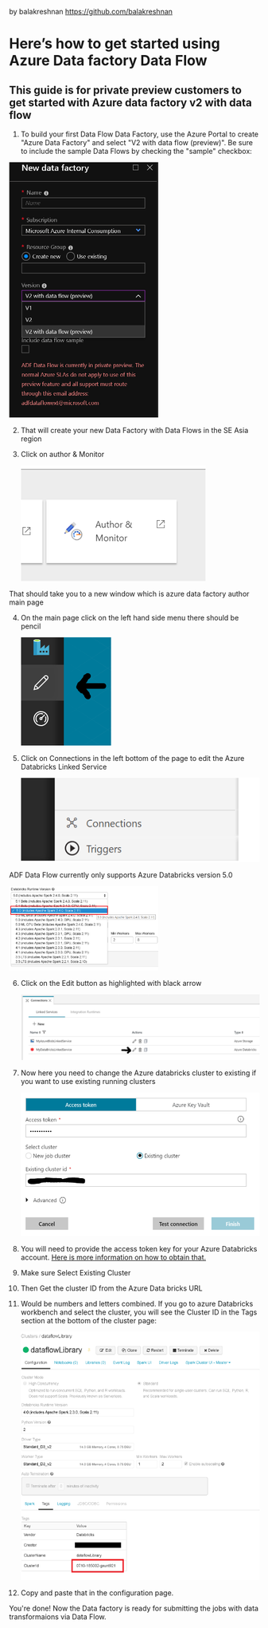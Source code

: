 by balakreshnan <https://github.com/balakreshnan>

Here’s how to get started using Azure Data factory Data Flow
============================================================

This guide is for private preview customers to get started with Azure data factory v2 with data flow
----------------------------------------------------------------------------------------------------

1. To build your first Data Flow Data Factory, use the Azure Portal to create "Azure Data Factory" and select "V2 with data flow (preview)". Be sure to include the sample Data Flows by checking the "sample" checkbox:

<img src="images/portal.png" width="300">

2. That will create your new Data Factory with Data Flows in the SE Asia region

3. Click on author & Monitor

    ![](media/09b0f0e02aaede3d38acf46a6dcb8644.png)

That should take you to a new window which is azure data factory author main page

4. On the main page click on the left hand side menu there should be pencil

    ![](media/f3a2eff81e3af2a1775407d2c410b71f.png)

5. Click on Connections in the left bottom of the page to edit the Azure Databricks Linked Service

    ![](media/d242a4c1928463417119ab08248e1e37.png)
    
ADF Data Flow currently only supports Azure Databricks version 5.0

<img src="images/adb50.png" width="300">

6. Click on the Edit button as highlighted with black arrow

    ![](media/af068303e7906e297c666307bf12d39b.png)

7. Now here you need to change the Azure databricks cluster to existing if you
    want to use existing running clusters

    ![](media/adb1.png)

8. You will need to provide the access token key for your Azure Databricks account. [Here is more information on how to obtain that.](https://docs.databricks.com/api/latest/authentication.html#generate-token)

9. Make sure Select Existing Cluster

10. Then Get the cluster ID from the Azure Data bricks URL

11. Would be numbers and letters combined. If you go to azure Databricks
    workbench and select the cluster, you will see the Cluster ID in the Tags
    section at the bottom of the cluster page:

    ![](media/c6511f8763cfc590a0e2262cdc960442.png)

12. Copy and paste that in the configuration page.

You're done! Now the Data factory is ready for submitting the jobs with data transformaions via Data Flow.
